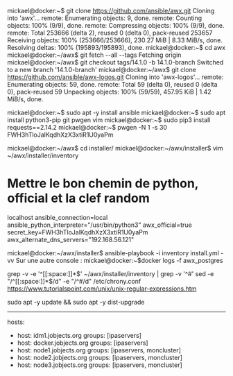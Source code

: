 mickael@docker:~$ git clone https://github.com/ansible/awx.git
Cloning into 'awx'...
remote: Enumerating objects: 9, done.
remote: Counting objects: 100% (9/9), done.
remote: Compressing objects: 100% (9/9), done.
remote: Total 253666 (delta 2), reused 0 (delta 0), pack-reused 253657
Receiving objects: 100% (253666/253666), 230.27 MiB | 8.33 MiB/s, done.
Resolving deltas: 100% (195893/195893), done.
mickael@docker:~$ cd awx
mickael@docker:~/awx$ git fetch --all --tags
Fetching origin
mickael@docker:~/awx$ git checkout tags/14.1.0 -b 14.1.0-branch
Switched to a new branch '14.1.0-branch'
mickael@docker:~/awx$ git clone https://github.com/ansible/awx-logos.git
Cloning into 'awx-logos'...
remote: Enumerating objects: 59, done.
remote: Total 59 (delta 0), reused 0 (delta 0), pack-reused 59
Unpacking objects: 100% (59/59), 457.95 KiB | 1.42 MiB/s, done.

mickael@docker:~$ sudo apt -y install ansible
mickael@docker:~$ sudo apt install python3-pip git pwgen vim
mickael@docker:~$ sudo pip3 install requests==2.14.2
mickael@docker:~$ pwgen -N 1 -s 30
FWH3hTloJalKqdhXzX3xtiR1U0yaPm

mickael@docker:~/awx$ cd installer/
mickael@docker:~/awx/installer$ vim ~/awx/installer/inventory
# Mettre le bon chemin de python, official et la clef random
localhost ansible_connection=local ansible_python_interpreter="/usr/bin/python3"
awx_official=true
secret_key=FWH3hTloJalKqdhXzX3xtiR1U0yaPm
awx_alternate_dns_servers="192.168.56.121"

mickael@docker:~/awx/installer$ ansible-playbook -i inventory install.yml -vv
Sur une autre console :
mickael@docker:~$docker logs -f awx_postgres

grep -v -e '^[[:space:]]*$' ~/awx/installer/inventory | grep -v '^#'
sed -e "/^[[:space:]]*$/d" -e "/^#/d" /etc/chrony.conf
https://www.tutorialspoint.com/unix/unix-regular-expressions.htm

sudo apt -y update && sudo apt -y dist-upgrade


---
hosts:
  - host: idm1.jobjects.org
    groups: [ipaservers]
  - host: docker.jobjects.org
    groups: [ipaservers]
  - host: node1.jobjects.org
    groups: [ipaservers, moncluster]
  - host: node2.jobjects.org
    groups: [ipaservers, moncluster]
  - host: node3.jobjects.org
    groups: [ipaservers, moncluster]